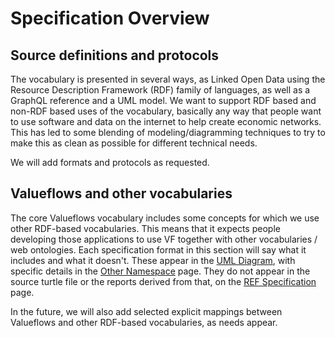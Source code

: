 # Specification Overview

## Source definitions and protocols

The vocabulary is presented in several ways, as Linked Open Data using the Resource Description Framework (RDF) family of languages, as well as a GraphQL reference and a UML model. We want to support RDF based and non-RDF based uses of the vocabulary, basically any way that people want to use software and data on the internet to help create economic networks.  This has led to some blending of modeling/diagramming techniques to try to make this as clean as possible for different technical needs.

We will add formats and protocols as requested.

## Valueflows and other vocabularies

The core Valueflows vocabulary includes some concepts for which we use other RDF-based vocabularies. This means that it expects people developing those applications to use VF together with other vocabularies / web ontologies. Each specification format in this section will say what it includes and what it doesn't. These appear in the [UML Diagram](uml.md), with specific details in the [Other Namespace](external-terms.md) page.  They do not appear in the source turtle file or the reports derived from that, on the [REF Specification](vfspec.md) page.

In the future, we will also add selected explicit mappings between Valueflows and other RDF-based vocabularies, as needs appear.
